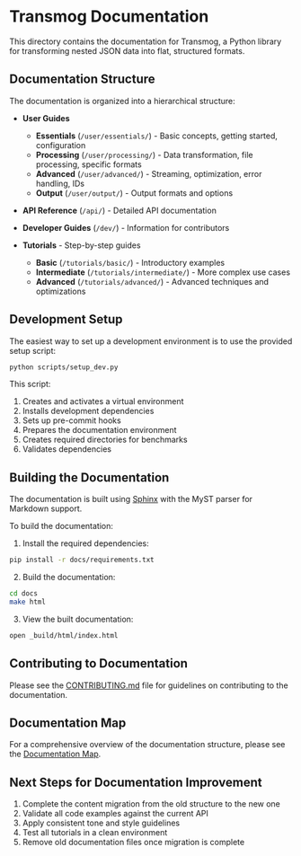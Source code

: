 # Transmog Documentation

This directory contains the documentation for Transmog, a Python library for transforming nested JSON
data into flat, structured formats.

## Documentation Structure

The documentation is organized into a hierarchical structure:

- **User Guides**
  - **Essentials** (`/user/essentials/`) - Basic concepts, getting started, configuration
  - **Processing** (`/user/processing/`) - Data transformation, file processing, specific formats
  - **Advanced** (`/user/advanced/`) - Streaming, optimization, error handling, IDs
  - **Output** (`/user/output/`) - Output formats and options

- **API Reference** (`/api/`) - Detailed API documentation

- **Developer Guides** (`/dev/`) - Information for contributors

- **Tutorials** - Step-by-step guides
  - **Basic** (`/tutorials/basic/`) - Introductory examples
  - **Intermediate** (`/tutorials/intermediate/`) - More complex use cases
  - **Advanced** (`/tutorials/advanced/`) - Advanced techniques and optimizations

## Development Setup

The easiest way to set up a development environment is to use the provided setup script:

```bash
python scripts/setup_dev.py
```

This script:
1. Creates and activates a virtual environment
2. Installs development dependencies
3. Sets up pre-commit hooks
4. Prepares the documentation environment
5. Creates required directories for benchmarks
6. Validates dependencies

## Building the Documentation

The documentation is built using [Sphinx](https://www.sphinx-doc.org/) with the MyST parser for Markdown support.

To build the documentation:

1. Install the required dependencies:

```bash
pip install -r docs/requirements.txt
```

2. Build the documentation:

```bash
cd docs
make html
```

3. View the built documentation:

```bash
open _build/html/index.html
```

## Contributing to Documentation

Please see the [CONTRIBUTING.md](https://github.com/scottdraper8/transmog/blob/main/CONTRIBUTING.md) file 
for guidelines on contributing to the documentation.

## Documentation Map

For a comprehensive overview of the documentation structure, please see the [Documentation Map](documentation_map.md).

## Next Steps for Documentation Improvement

1. Complete the content migration from the old structure to the new one
2. Validate all code examples against the current API
3. Apply consistent tone and style guidelines
4. Test all tutorials in a clean environment
5. Remove old documentation files once migration is complete

